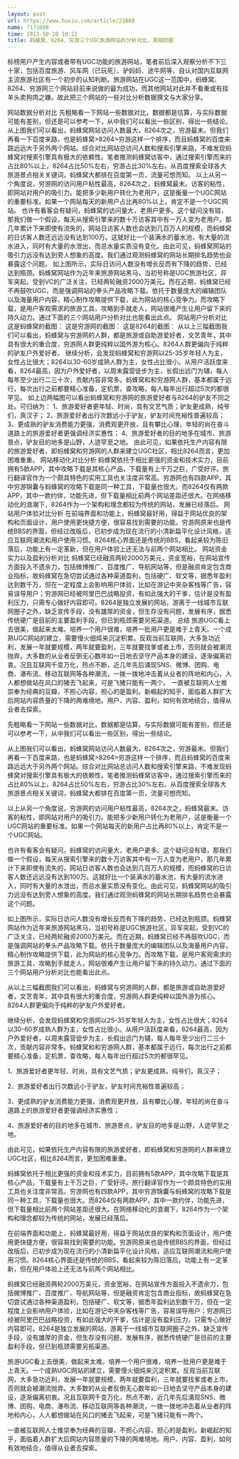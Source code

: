 ```yaml
---
layout: post
url: https://www.huxiu.com/article/21668
name: 7171608
time: 2013-10-20 10:22
title: 蚂蜂窝、8264、穷游三个UGC旅游网站的分析对比，真相挖掘
---
```

标榜用户产生内容或者带有UGC功能的旅游网站，笔者前后深入观察分析不下三十家，包括百度旅游、风车网（已玩死）、驴妈妈、途牛网等，自认对国内互联网主流旅游社区有一个初步的认知判断。旅游网站在UGC这一范围中，蚂蜂窝、8264、穷游网三个网站目前来说做的最为成功，而其他网站对此并不看重或有挂羊头卖狗肉之嫌。故此把三个网站的一些对比分析数据撰文与大家分享。

网站数据分析对比 先粗略看一下网站一些数据对比，数据都是估算，与实际数据可能有差别，但还是可以参考一下，从中我们可以看出一些区别，得出一些结论。 从上图我们可以看出，蚂蜂窝网站访问人数最大，8264次之，穷游最末。但我们再看一下百度来路，也是蚂蜂窝>8264>穷游这样一个排序，而且蚂蜂窝的百度来路远远大于另外两个网站。综合对比网站总访问人数和搜索引擎来路，不难发现蚂蜂窝对搜索引擎具有极大的依赖性。笔者推测蚂蜂窝访客中，通过搜索引擎而来的占比80%以上，8264占比50%左右，穷游占比30%左右。从百度搜索全球各大旅游景点相关关键词，蚂蜂窝大都排在百度第一页，流量可想而知。 以上从另一个角度说，穷游网的访问用户粘性最高，8264次之，蚂蜂窝最末。访客的粘性，即网站对用户的吸引力。能把多少新用户转化为老用户，这是衡量一个UGC网站的重要标准。如果一个网站每天的新用户占比再80%以上，肯定不是一个UGC网站。 也许有看客会有疑问，蚂蜂窝的访问量大，老用户更多。这个疑问没有错，那我们做一个假设，每天从搜索引擎来的数十万访客其中有一万人变为老用户，那几年累计下来即使有流失的，网站日访客人数也会达到几百万人的规模，而蚂蜂窝的日访客人数还远远没有达到100万。这就好比一个装满水的蓄水池，有大量的流水进入，同时有大量的水泄出，而总水量实质没有变化。由此可见，蚂蜂窝网站的吸引力远没有达到旁人想象的高度。我们通过观测蚂蜂窝的网站长期排名趋势也会暴露这个问题。 如上图所示，实际日访问人数没有增长反而有下降的趋势，已经达到瓶颈。蚂蜂窝网站作为近年来旅游网站黑马，当初号称是UGC旅游社区，异军突起，受到VC的广泛关注，已经两轮融资2000万美元。而在近期，蚂蜂窝已经不再鼓吹UGC，而是强调网站的拳头产品攻略下载。依托于数量庞大的编辑团队以及海量用户内容，精心制作攻略提供下载，此为网站的核心竞争力。而攻略下载，是用户客观需求的旅游工具，攻略到手就走人，网站很难产生让用户留下来的持久动力。通过下面的三个网站用户分析对比也能看出此点。 网站用户分析对比 这是蚂蜂窝的截图： 这是穷游网的截图： 这是8264的截图： 从以上三幅截图我们可以看出，蚂蜂窝与穷游网的人群，都是旅游或自助游爱好者，文艺青年，其中具有很大的重合度，穷游网人群更纯粹以国外游为核心。8264人群更偏向于纯粹的驴友户外爱好者。 继续分析，会发现蚂蜂窝和穷游网以25-35岁年轻人为主，女性占比很大；8264以30-60岁成熟人群为主，女性占比很小。从用户活跃度来看，8264最高，因为户外爱好者，以周末露营徒步为主，长假出远门为辅，每人每年至少出行二三十次，贡献内容非常多。蚂蜂窝和和穷游网人群，基本都属于远行，每次出行之前都要精心准备，定机票，查攻略，每人每年出行超过5次的都很罕见。 如上边两幅图可以看出蚂蜂窝和穷游网的旅游爱好者与8264的驴友不同之处。可归纳为： 1、旅游爱好者更年轻、时尚，具有文艺气质；驴友更成熟，纯爷们，真汉子； 2、旅游爱好者出行次数远小于驴友，驴友时间充裕性普遍较高； 3、更成熟的驴友消费能力更强，消费观更开放，且有攀比心理，年轻的尚在奋斗道路上的旅游爱好者更强调经济实惠性； 4、旅游爱好者的目的地多在城市、旅游景点，驴友目的地多是山野，人迹罕至之地。 由此可见，如果依托生产内容有限的旅游爱好者，即蚂蜂窝和穷游网的人群来建立UGC社区，相比8264而言，更加困难重重。 网站移动化对比分析 蚂蜂窝依托于相比更强的资金和技术实力，目前拥有5款APP，其中攻略下载是其核心产品，下载量有上千万之巨，广受好评。旅行翻译官作为一个颇具特色的实用工具也关注度非常高。穷游网也有四款APP，其中穷游锦囊与蚂蜂窝的攻略下载是同一种工具，下载量也很大。而8264仅有两款APP，其中一款约伴，功能先进，但下载量相比前两个网站差距还很大。在网络移动化的浪潮下，8264作为一个架构和理念都较为传统的网站，发展已经落后。 网站用户体验对比分析 在前端界面和功能上，蚂蜂窝最好用，得益于网站优良的架构和页面设计，用户使用更快捷方便，很容易找到需要的功能。穷游网原来也是传统BBS的界面，但经过改版后，已初步成为现在流行的小清新扁平化设计风格，适应互联网潮流和用户使用习惯。8264核心界面还是传统的BBS，看起来较为陈旧落后，功能上有一定革新，但在用户体验上还无法与前两个网站相比。 网站资金实力以及盈利分析对比 蚂蜂窝已经融资两轮2000万美元，资金宽裕，在网站宣传方面投入不遗余力，包括微博推广、百度推广、导航网站等，但是融资肯定包含商业指标，故蚂蜂窝在急切尝试通过各种渠道盈利，包括硬广、软文等，据悉年盈利达到数千万，但在一定程度上会影响用户体验，比如在游记中夹杂客栈等广告，容易误导用户；穷游网已经被阿里巴巴战略投资，有如此强大的干爹，估计是没有盈利压力，只需专心做好内容即可。8264是独立发展的网站，游离于一线城市互联网圈子之外，缺乏宣传手段，没有雄厚的资金，但生存没有问题，发展有序，据悉传统硬广是目前的主要盈利手段，但已到瓶颈需要另拓渠道。 总结 旅游UGC看上去很美，做起来太难。培养一个用户很难，培养一批用户更是难于上青天。一个成熟UGC网站的建立，需要慢火细炖来沉淀积累。反观当前互联网，大多急功近利，发展一年就要规模，两年就要盈利，三年就要找爹或者上市，否则就会被潮流抛弃。大多数的从业者反倒无心数年如一日地去坚守产品本身的建设，逐渐偏离初衷。况且互联网千变万化，热点不断，近几年先后涌现SNS、微博、团购、电商、瀑布流、移动互联网等各种潮流，一拨一拨地冲击着从业者的阵地和内心，人人都想做站在风口的猪去飞起来，可是飞猪只能有一两个。 一直被互联网人士推崇奉为经典的豆瓣，不担心内容，担心的是盈利。新崛起的知乎，面临着人群扩大后网站内容质量的下降的两难境地。用户、内容、盈利，如何有效地结合，值得从业者去探索。

先粗略看一下网站一些数据对比，数据都是估算，与实际数据可能有差别，但还是可以参考一下，从中我们可以看出一些区别，得出一些结论。

从上图我们可以看出，蚂蜂窝网站访问人数最大，8264次之，穷游最末。但我们再看一下百度来路，也是蚂蜂窝>8264>穷游这样一个排序，而且蚂蜂窝的百度来路远远大于另外两个网站。综合对比网站总访问人数和搜索引擎来路，不难发现蚂蜂窝对搜索引擎具有极大的依赖性。笔者推测蚂蜂窝访客中，通过搜索引擎而来的占比80%以上，8264占比50%左右，穷游占比30%左右。从百度搜索全球各大旅游景点相关关键词，蚂蜂窝大都排在百度第一页，流量可想而知。

以上从另一个角度说，穷游网的访问用户粘性最高，8264次之，蚂蜂窝最末。访客的粘性，即网站对用户的吸引力。能把多少新用户转化为老用户，这是衡量一个UGC网站的重要标准。如果一个网站每天的新用户占比再80%以上，肯定不是一个UGC网站。

也许有看客会有疑问，蚂蜂窝的访问量大，老用户更多。这个疑问没有错，那我们做一个假设，每天从搜索引擎来的数十万访客其中有一万人变为老用户，那几年累计下来即使有流失的，网站日访客人数也会达到几百万人的规模，而蚂蜂窝的日访客人数还远远没有达到100万。这就好比一个装满水的蓄水池，有大量的流水进入，同时有大量的水泄出，而总水量实质没有变化。由此可见，蚂蜂窝网站的吸引力远没有达到旁人想象的高度。我们通过观测蚂蜂窝的网站长期排名趋势也会暴露这个问题。

如上图所示，实际日访问人数没有增长反而有下降的趋势，已经达到瓶颈。蚂蜂窝网站作为近年来旅游网站黑马，当初号称是UGC旅游社区，异军突起，受到VC的广泛关注，已经两轮融资2000万美元。而在近期，蚂蜂窝已经不再鼓吹UGC，而是强调网站的拳头产品攻略下载。依托于数量庞大的编辑团队以及海量用户内容，精心制作攻略提供下载，此为网站的核心竞争力。而攻略下载，是用户客观需求的旅游工具，攻略到手就走人，网站很难产生让用户留下来的持久动力。通过下面的三个网站用户分析对比也能看出此点。

从以上三幅截图我们可以看出，蚂蜂窝与穷游网的人群，都是旅游或自助游爱好者，文艺青年，其中具有很大的重合度，穷游网人群更纯粹以国外游为核心。8264人群更偏向于纯粹的驴友户外爱好者。

继续分析，会发现蚂蜂窝和穷游网以25-35岁年轻人为主，女性占比很大；8264以30-60岁成熟人群为主，女性占比很小。从用户活跃度来看，8264最高，因为户外爱好者，以周末露营徒步为主，长假出远门为辅，每人每年至少出行二三十次，贡献内容非常多。蚂蜂窝和和穷游网人群，基本都属于远行，每次出行之前都要精心准备，定机票，查攻略，每人每年出行超过5次的都很罕见。

1、旅游爱好者更年轻、时尚，具有文艺气质；驴友更成熟，纯爷们，真汉子；

2、旅游爱好者出行次数远小于驴友，驴友时间充裕性普遍较高；

3、更成熟的驴友消费能力更强，消费观更开放，且有攀比心理，年轻的尚在奋斗道路上的旅游爱好者更强调经济实惠性；

4、旅游爱好者的目的地多在城市、旅游景点，驴友目的地多是山野，人迹罕至之地。

由此可见，如果依托生产内容有限的旅游爱好者，即蚂蜂窝和穷游网的人群来建立UGC社区，相比8264而言，更加困难重重。

蚂蜂窝依托于相比更强的资金和技术实力，目前拥有5款APP，其中攻略下载是其核心产品，下载量有上千万之巨，广受好评。旅行翻译官作为一个颇具特色的实用工具也关注度非常高。穷游网也有四款APP，其中穷游锦囊与蚂蜂窝的攻略下载是同一种工具，下载量也很大。而8264仅有两款APP，其中一款约伴，功能先进，但下载量相比前两个网站差距还很大。在网络移动化的浪潮下，8264作为一个架构和理念都较为传统的网站，发展已经落后。

在前端界面和功能上，蚂蜂窝最好用，得益于网站优良的架构和页面设计，用户使用更快捷方便，很容易找到需要的功能。穷游网原来也是传统BBS的界面，但经过改版后，已初步成为现在流行的小清新扁平化设计风格，适应互联网潮流和用户使用习惯。8264核心界面还是传统的BBS，看起来较为陈旧落后，功能上有一定革新，但在用户体验上还无法与前两个网站相比。

蚂蜂窝已经融资两轮2000万美元，资金宽裕，在网站宣传方面投入不遗余力，包括微博推广、百度推广、导航网站等，但是融资肯定包含商业指标，故蚂蜂窝在急切尝试通过各种渠道盈利，包括硬广、软文等，据悉年盈利达到数千万，但在一定程度上会影响用户体验，比如在游记中夹杂客栈等广告，容易误导用户；穷游网已经被阿里巴巴战略投资，有如此强大的干爹，估计是没有盈利压力，只需专心做好内容即可。8264是独立发展的网站，游离于一线城市互联网圈子之外，缺乏宣传手段，没有雄厚的资金，但生存没有问题，发展有序，据悉传统硬广是目前的主要盈利手段，但已到瓶颈需要另拓渠道。

旅游UGC看上去很美，做起来太难。培养一个用户很难，培养一批用户更是难于上青天。一个成熟UGC网站的建立，需要慢火细炖来沉淀积累。反观当前互联网，大多急功近利，发展一年就要规模，两年就要盈利，三年就要找爹或者上市，否则就会被潮流抛弃。大多数的从业者反倒无心数年如一日地去坚守产品本身的建设，逐渐偏离初衷。况且互联网千变万化，热点不断，近几年先后涌现SNS、微博、团购、电商、瀑布流、移动互联网等各种潮流，一拨一拨地冲击着从业者的阵地和内心，人人都想做站在风口的猪去飞起来，可是飞猪只能有一两个。

一直被互联网人士推崇奉为经典的豆瓣，不担心内容，担心的是盈利。新崛起的知乎，面临着人群扩大后网站内容质量的下降的两难境地。用户、内容、盈利，如何有效地结合，值得从业者去探索。

